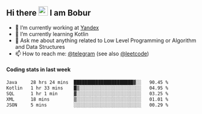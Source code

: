 ## Hi there <img src="https://media.giphy.com/media/hvRJCLFzcasrR4ia7z/giphy.gif" width="25px" height="25px"> I am Bobur

- 💼 I’m currently working at [Yandex](https://yandex.ru/)
- 🌱 I’m currently learning Kotlin
- 💬 Ask me about anything related to Low Level Programming or Algorithm and Data Structures
- 📫 How to reach me: [@telegram](https://t.me/octoant) (see also [@leetcode](https://leetcode.com/octoant/))    

#### Coding stats in last week

<!--START_SECTION:waka-->

```txt
Java     28 hrs 24 mins  ██████████████████████▓░░   90.45 %
Kotlin   1 hr 33 mins    █▒░░░░░░░░░░░░░░░░░░░░░░░   04.95 %
SQL      1 hr 1 min      ▓░░░░░░░░░░░░░░░░░░░░░░░░   03.25 %
XML      18 mins         ▒░░░░░░░░░░░░░░░░░░░░░░░░   01.01 %
JSON     5 mins          ░░░░░░░░░░░░░░░░░░░░░░░░░   00.29 %
```

<!--END_SECTION:waka-->
